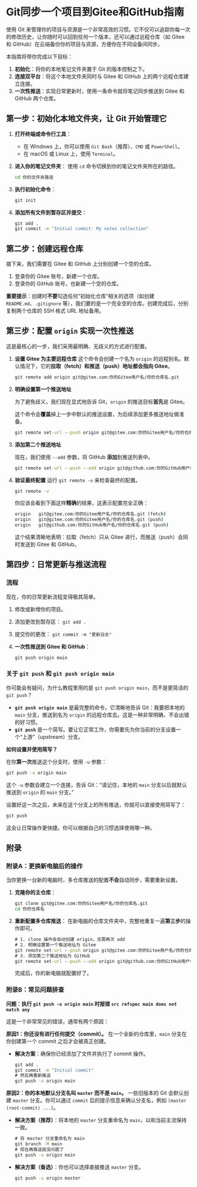 # Git同步一个项目到Gitee和GitHub指南

使用 Git 来管理你的项目与资源是一个非常高效的习惯。它不仅可以追踪你每一次的修改历史，让你随时可以回到任何一个版本，还可以通过远程仓库（如 Gitee 和 GitHub）在云端备份你的项目与资源，方便你在不同设备间同步。

本指南将带你完成以下目标：

1. **初始化**：将你的本地笔记文件夹置于 Git 的版本控制之下。
2. **连接双平台**：将这个本地文件夹同时与 Gitee 和 GitHub 上的两个远程仓库建立连接。
3. **一次性推送**：实现日常更新时，使用一条命令就将笔记同步推送到 Gitee 和 GitHub 两个仓库。

## 第一步：初始化本地文件夹，让 Git 开始管理它

1. **打开终端或命令行工具**：

   - 在 Windows 上，你可以使用 `Git Bash`（推荐）、`CMD` 或 `PowerShell`。
   - 在 macOS 或 Linux 上，使用 `Terminal`。

2. **进入你的笔记文件夹**： 使用 `cd` 命令切换到你的笔记文件夹所在的路径。

   ```cmd
   cd 你的文件夹路径
   ```

3. **执行初始化命令**：

   ```cmd
   git init
   ```

4. **添加所有文件到暂存区并提交**：

   ```cmd
   git add .
   git commit -m "Initial commit: My notes collection"
   ```

## 第二步：创建远程仓库

接下来，我们需要在 Gitee 和 GitHub 上分别创建一个空的仓库。

1. 登录你的 Gitee 账号，新建一个仓库。
2. 登录你的 GitHub 账号，也新建一个空的仓库。

**重要提示**：创建时**不要**勾选任何“初始化仓库”相关的选项（如创建 `README.md`、`.gitignore` 等），我们要的是一个完全空的仓库。创建完成后，分别复制两个仓库的 SSH 格式 URL 地址备用。



## 第三步：配置 `origin` 实现一次性推送

这是最核心的一步，我们采用最明确、无歧义的方式进行配置。

1. **设置 Gitee 为主要远程仓库** 这个命令会创建一个名为 `origin` 的远程别名。默认情况下，它的**拉取（fetch）和推送（push）地址都会指向 Gitee**。

   ```cmd
   git remote add origin git@gitee.com:你的Gitee用户名/你的仓库名.git
   ```

2. **明确设置第一个推送地址** 

   为了避免歧义，我们现在显式地告诉 Git，`origin` 的推送目标**首先**是 Gitee。

   这个命令会**覆盖**掉上一步中默认的推送设置，为后续添加更多推送地址做准备。

   ```cmd
   git remote set-url --push origin git@gitee.com:你的Gitee用户名/你的仓库名.git
   ```

3. **添加第二个推送地址** 

   现在，我们使用 `--add` 参数，将 GitHub **添加**到推送列表中。

   ```cmd
   git remote set-url --push --add origin git@github.com:你的GitHub用户名/你的仓库名.git
   ```

4. **验证最终配置** 运行 `git remote -v` 来检查最终的配置。

   ```cmd
   git remote -v
   ```

   你应该会看到下面这样**精确**的结果，这表示配置完全正确：

   ```cmd
   origin   git@gitee.com:你的Gitee用户名/你的仓库名.git (fetch)
   origin   git@gitee.com:你的Gitee用户名/你的仓库名.git (push)
   origin   git@github.com:你的GitHub用户名/你的仓库名.git (push)
   ```

   这个结果清晰地表明：拉取（fetch）只从 Gitee 进行，而推送（push）会同时发送到 Gitee 和 GitHub。



## 第四步：日常更新与推送流程

### 流程

现在，你的日常更新流程变得极其简单。

1. 修改或新增你的项目。

2. 添加更改到暂存区： `git add .`

3. 提交你的更改： `git commit -m "更新日志"`

4. **一次性推送到 Gitee 和 GitHub**：

   ```cmd
   git push origin main
   ```



### 关于 `git push` 和 `git push origin main`

你可能会有疑问，为什么教程里用的是 `git push origin main`，而不是更简洁的 `git push`？

- **`git push origin main`** 是最完整的命令，它清晰地告诉 Git：我要把本地的 `main` 分支，推送到名为 `origin` 的远程仓库去。这是一种非常明确、不会出错的好习惯。
- **`git push`** 是一个简写。要让它正常工作，你需要先为你当前的分支设置一个“上游”（upstream）分支。

**如何设置并使用简写？**

在你**第一次**推送这个分支时，使用 `-u` 参数：

```cmd
git push -u origin main
```

这个 `-u` 参数会建立一个连接，告诉 Git：“请记住，本地的 `main` 分支以后就默认推送到 `origin` 的 `main` 分支。”

设置好这一次之后，未来在这个分支上的所有推送，你就可以直接使用简写了：

```cmd
git push
```

这会让日常操作更快捷。你可以根据自己的习惯选择使用哪一种。



## 附录

### 附录A：更换新电脑后的操作

当你更换一台新的电脑时，多仓库推送的配置**不会**自动同步，需要重新设置。

1. **克隆你的主仓库**：

   ```cmd
   git clone git@gitee.com:你的Gitee用户名/你的仓库名.git
   cd 你的仓库名
   ```

2. **重新配置多仓库推送**： 在新电脑的仓库文件夹中，完整地重复一遍**第三步**的操作即可。

   ```cmd
   # 1. clone 操作会自动创建 origin，无需再次 add
   # 2. 明确设置第一个推送地址为 Gitee
   git remote set-url --push origin git@gitee.com:你的Gitee用户名/你的仓库名.git
   # 3. 添加第二个推送地址为 GitHub
   git remote set-url --push --add origin git@github.com:你的GitHub用户名/你的仓库名.git
   ```

   完成后，你的新电脑就配置好了。



### 附录B：常见问题排查

**问题：执行 `git push -u origin main` 时报错 `src refspec main does not match any`**

这是一个非常常见的错误，通常有两个原因：

**原因1：你还没有进行任何提交（commit）。** 在一个全新的仓库里，`main` 分支在你创建第一个 commit 之后才会被真正创建。

- **解决方案**：确保你已经添加了文件并执行了 commit 操作。

  ```cmd
  git add .
  git commit -m "Initial commit"
  # 然后再重新推送
  git push -u origin main
  ```

**原因2：你的本地默认分支名叫 `master` 而不是 `main`。** 一些旧版本的 Git 会默认创建 `master` 分支。你可以通过 `commit` 后的提示信息来确认分支名，例如 `[master (root-commit) ...]`。

- **解决方案（推荐）**：将本地的 `master` 分支重命名为 `main`，以和当前主流保持一致。

  ```cmd
  # 将 master 分支重命名为 main
  git branch -M main
  # 现在再推送就没问题了
  git push -u origin main
  ```

- **解决方案（备选）**：你也可以选择直接推送 `master` 分支。

  ```cmd
  git push -u origin master
  ```